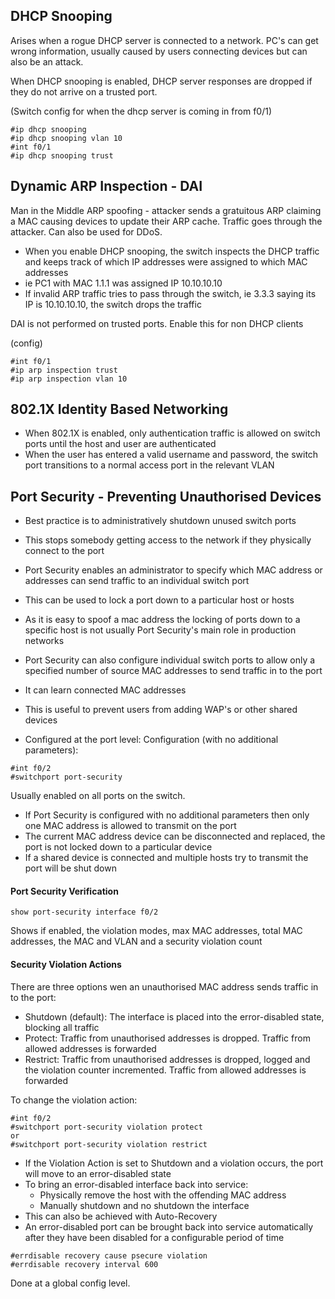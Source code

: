 ## DHCP Snooping

Arises when a rogue DHCP server is connected to a network. PC's can get wrong information, usually caused by users connecting devices but can also be an attack.

When DHCP snooping is enabled, DHCP server responses are dropped if they do not arrive on a trusted port.

(Switch config for when the dhcp server is coming in from f0/1)
```
#ip dhcp snooping
#ip dhcp snooping vlan 10
#int f0/1
#ip dhcp snooping trust
```

## Dynamic ARP Inspection - DAI

Man in the Middle ARP spoofing - attacker sends a gratuitous ARP claiming a MAC causing devices to update their ARP cache. Traffic goes through the attacker. Can also be used for DDoS. 

- When you enable DHCP snooping, the switch inspects the DHCP traffic and keeps track of which IP addresses were assigned to which MAC addresses
- ie PC1 with MAC 1.1.1 was assigned IP 10.10.10.10
- If invalid ARP traffic tries to pass through the switch, ie 3.3.3 saying its IP is 10.10.10.10, the switch drops the traffic

DAI is not performed on trusted ports. Enable this for non DHCP clients

(config)
```
#int f0/1
#ip arp inspection trust 
#ip arp inspection vlan 10
```

## 802.1X Identity Based Networking

- When 802.1X is enabled, only authentication traffic is allowed on switch ports until the host and user are authenticated
- When the user has entered a valid username and password, the switch port transitions to a normal access port in the relevant VLAN 

## Port Security - Preventing Unauthorised Devices 

- Best practice is to administratively shutdown unused switch ports
- This stops somebody getting access to the network if they physically connect to the port

- Port Security enables an administrator to specify which MAC address or addresses can send traffic to an individual switch port
- This can be used to lock a port down to a particular host or hosts
-  As it is easy to spoof a mac address the locking of ports down to a specific host is not usually Port Security's main role in production networks
-  Port Security can also configure individual switch ports to allow only a specified number of source MAC addresses to send traffic in to the port
-  It can learn connected MAC addresses
-  This is useful to prevent users from adding WAP's or other shared devices 
-  Configured at the port level:
Configuration (with no additional parameters):
```
#int f0/2
#switchport port-security
```
Usually enabled on all ports on the switch.
* If Port Security is configured with no additional parameters then only one MAC address is allowed to transmit on the port 
* The current MAC address device can be disconnected and replaced, the port is not locked down to a particular device
* If a shared device is connected and multiple hosts try to transmit the port will be shut down

#### Port Security Verification 
```
show port-security interface f0/2
```

Shows if enabled, the violation modes, max MAC addresses, total MAC addresses, the MAC and VLAN and a security violation count 

#### Security Violation Actions

There are three options wen an unauthorised MAC address sends traffic in to the port:

* Shutdown (default): The interface is placed into the error-disabled state, blocking all traffic
* Protect: Traffic from unauthorised addresses is dropped. Traffic from allowed addresses is forwarded
* Restrict: Traffic from unauthorised addresses is dropped, logged and the violation counter incremented. Traffic from allowed addresses is forwarded

To change the violation action:
```
#int f0/2
#switchport port-security violation protect 
or
#switchport port-security violation restrict 
```

- If the Violation Action is set to Shutdown and a violation occurs, the port will move to an error-disabled state
- To bring an error-disabled interface back into service:
    * Physically remove the host with the offending MAC address 
    * Manually shutdown and no shutdown the interface 
- This can also be achieved with Auto-Recovery
- An error-disabled port can be brought back into service automatically after they have been disabled for a configurable period of time 
```
#errdisable recovery cause psecure violation
#errdisable recovery interval 600
```

Done at a global config level.





